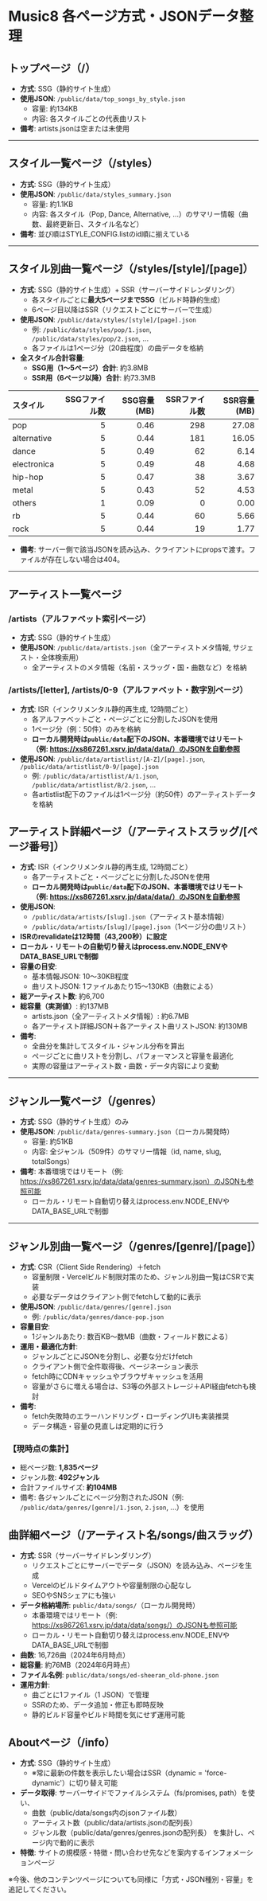 # Music8 各ページ方式・JSONデータ整理

## トップページ（/）

- **方式**: SSG（静的サイト生成）
- **使用JSON**: `/public/data/top_songs_by_style.json`
  - 容量: 約134KB
  - 内容: 各スタイルごとの代表曲リスト
- **備考**: artists.jsonは空または未使用

---

## スタイル一覧ページ（/styles）

- **方式**: SSG（静的サイト生成）
- **使用JSON**: `/public/data/styles_summary.json`
  - 容量: 約1.1KB
  - 内容: 各スタイル（Pop, Dance, Alternative, ...）のサマリー情報（曲数、最終更新日、スタイル名など）
- **備考**: 並び順はSTYLE_CONFIG.listのid順に揃えている

---

## スタイル別曲一覧ページ（/styles/[style]/[page]）

- **方式**: SSG（静的サイト生成）+ SSR（サーバーサイドレンダリング）
  - 各スタイルごとに**最大5ページまでSSG**（ビルド時静的生成）
  - 6ページ目以降はSSR（リクエストごとにサーバーで生成）
- **使用JSON**: `/public/data/styles/[style]/[page].json`
  - 例: `/public/data/styles/pop/1.json`, `/public/data/styles/pop/2.json`, ...
  - 各ファイルは1ページ分（20曲程度）の曲データを格納
- **全スタイル合計容量**:
  - **SSG用（1～5ページ）合計**: 約3.8MB
  - **SSR用（6ページ以降）合計**: 約73.3MB

| スタイル        | SSGファイル数 | SSG容量(MB) | SSRファイル数 | SSR容量(MB) |
|:---------------|-------------:|------------:|--------------:|------------:|
| pop            | 5            | 0.46        | 298           | 27.08       |
| alternative    | 5            | 0.44        | 181           | 16.05       |
| dance          | 5            | 0.49        | 62            | 6.14        |
| electronica    | 5            | 0.49        | 48            | 4.68        |
| hip-hop        | 5            | 0.47        | 38            | 3.67        |
| metal          | 5            | 0.43        | 52            | 4.53        |
| others         | 1            | 0.09        | 0             | 0.00        |
| rb             | 5            | 0.44        | 60            | 5.66        |
| rock           | 5            | 0.44        | 19            | 1.77        |

- **備考**: サーバー側で該当JSONを読み込み、クライアントにpropsで渡す。ファイルが存在しない場合は404。

---

## アーティスト一覧ページ

### /artists（アルファベット索引ページ）
- **方式**: SSG（静的サイト生成）
- **使用JSON**: `/public/data/artists.json`（全アーティストメタ情報, サジェスト・全体検索用）
  - 全アーティストのメタ情報（名前・スラッグ・国・曲数など）を格納

### /artists/[letter], /artists/0-9（アルファベット・数字別ページ）
- **方式**: ISR（インクリメンタル静的再生成, 12時間ごと）
  - 各アルファベットごと・ページごとに分割したJSONを使用
  - 1ページ分（例：50件）のみを格納
  - **ローカル開発時は`public/data`配下のJSON、本番環境ではリモート（例: https://xs867261.xsrv.jp/data/data/）のJSONを自動参照**
- **使用JSON**: `/public/data/artistlist/[A-Z]/[page].json`, `/public/data/artistlist/0-9/[page].json`
  - 例: `/public/data/artistlist/A/1.json`, `/public/data/artistlist/B/2.json`, ...
  - 各artistlist配下のファイルは1ページ分（約50件）のアーティストデータを格納

## アーティスト詳細ページ（/アーティストスラッグ/[ページ番号]）

- **方式**: ISR（インクリメンタル静的再生成, 12時間ごと）
  - 各アーティストごと・ページごとに分割したJSONを使用
  - **ローカル開発時は`public/data`配下のJSON、本番環境ではリモート（例: https://xs867261.xsrv.jp/data/data/）のJSONを自動参照**
- **使用JSON**:
  - `/public/data/artists/[slug].json`（アーティスト基本情報）
  - `/public/data/artists/[slug]/[page].json`（1ページ分の曲リスト）
- **ISRのrevalidateは12時間（43,200秒）に設定**
- **ローカル・リモートの自動切り替えはprocess.env.NODE_ENVやDATA_BASE_URLで制御**
- **容量の目安**:
  - 基本情報JSON: 10～30KB程度
  - 曲リストJSON: 1ファイルあたり15～130KB（曲数による）
- **総アーティスト数**: 約6,700
- **総容量（実測値）**: 約137MB
  - artists.json（全アーティストメタ情報）: 約6.7MB
  - 各アーティスト詳細JSON＋各アーティスト曲リストJSON: 約130MB
- **備考**:
  - 全曲分を集計してスタイル・ジャンル分布を算出
  - ページごとに曲リストを分割し、パフォーマンスと容量を最適化
  - 実際の容量はアーティスト数・曲数・データ内容により変動

---

## ジャンル一覧ページ（/genres）

- **方式**: SSG（静的サイト生成）のみ
- **使用JSON**: `/public/data/genres-summary.json`（ローカル開発時）
  - 容量: 約51KB
  - 内容: 全ジャンル（509件）のサマリー情報（id, name, slug, totalSongs）
- **備考**: 本番環境ではリモート（例: https://xs867261.xsrv.jp/data/data/genres-summary.json）のJSONも参照可能
  - ローカル・リモート自動切り替えはprocess.env.NODE_ENVやDATA_BASE_URLで制御

---

## ジャンル別曲一覧ページ（/genres/[genre]/[page]）

- **方式**: CSR（Client Side Rendering）＋fetch
  - 容量制限・Vercelビルド制限対策のため、ジャンル別曲一覧はCSRで実装
  - 必要なデータはクライアント側でfetchして動的に表示
- **使用JSON**: `/public/data/genres/[genre].json`
  - 例: `/public/data/genres/dance-pop.json`
- **容量目安**:
  - 1ジャンルあたり: 数百KB～数MB（曲数・フィールド数による）
- **運用・最適化方針**:
  - ジャンルごとにJSONを分割し、必要な分だけfetch
  - クライアント側で全件取得後、ページネーション表示
  - fetch時にCDNキャッシュやブラウザキャッシュを活用
  - 容量がさらに増える場合は、S3等の外部ストレージ＋API経由fetchも検討
- **備考**:
  - fetch失敗時のエラーハンドリング・ローディングUIも実装推奨
  - データ構造・容量の見直しは定期的に行う

### 【現時点の集計】
- 総ページ数: **1,835ページ**
- ジャンル数: **492ジャンル**
- 合計ファイルサイズ: **約104MB**
- 備考: 各ジャンルごとにページ分割されたJSON（例: `/public/data/genres/[genre]/1.json`, `2.json`, ...）を使用


## 曲詳細ページ（/アーティスト名/songs/曲スラッグ）

- **方式**: SSR（サーバーサイドレンダリング）
  - リクエストごとにサーバーでデータ（JSON）を読み込み、ページを生成
  - Vercelのビルドタイムアウトや容量制限の心配なし
  - SEOやSNSシェアにも強い
- **データ格納場所**: `public/data/songs/`（ローカル開発時）
  - 本番環境ではリモート（例: https://xs867261.xsrv.jp/data/data/songs/）のJSONも参照可能
  - ローカル・リモート自動切り替えはprocess.env.NODE_ENVやDATA_BASE_URLで制御
- **曲数**: 16,726曲（2024年6月時点）
- **総容量**: 約76MB（2024年6月時点）
- **ファイル名例**: `public/data/songs/ed-sheeran_old-phone.json`
- **運用方針**:
  - 曲ごとに1ファイル（1 JSON）で管理
  - SSRのため、データ追加・修正も即時反映
  - 静的ビルド容量やビルド時間を気にせず運用可能

## Aboutページ（/info）

- **方式**: SSG（静的サイト生成）
  - ※常に最新の件数を表示したい場合はSSR（dynamic = 'force-dynamic'）に切り替え可能
- **データ取得**: サーバーサイドでファイルシステム（fs/promises, path）を使い、
  - 曲数（public/data/songs内のjsonファイル数）
  - アーティスト数（public/data/artists.jsonの配列長）
  - ジャンル数（public/data/genres/genres.jsonの配列長）
  を集計し、ページ内で動的に表示
- **特徴**: サイトの規模感・特徴・問い合わせ先などを案内するインフォメーションページ

※今後、他のコンテンツページについても同様に「方式・JSON種別・容量」を追記してください。 